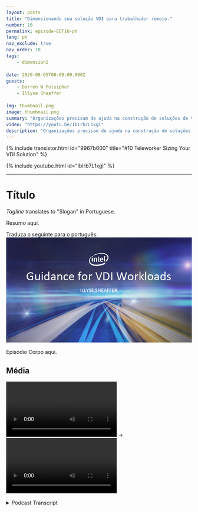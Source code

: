 ```yaml
---
layout: posts
title: "Dimensionando sua solução VDI para trabalhador remoto."
number: 10
permalink: episode-EDT10-pt
lang: pt
nav_exclude: true
nav_order: 10
tags:
    - dimension2

date: 2020-08-05T00:00:00.000Z
guests:
    - Darren W Pulsipher
    - Illyse Sheaffer

img: thumbnail.png
image: thumbnail.png
summary: "Organizações precisam de ajuda na construção de soluções de VDI (Infraestrutura de Desktop Virtual) imediatamente. À medida que os departamentos de TI adicionam licenças de VDI localmente aos seus sistemas atuais, eles precisam estar cientes de que as licenças por si só não resolvem todos os seus problemas."
video: "https://youtu.be/IbIrb7L1xgI"
description: "Organizações precisam de ajuda na construção de soluções de VDI (Infraestrutura de Desktop Virtual) imediatamente. À medida que os departamentos de TI adicionam licenças de VDI localmente aos seus sistemas atuais, eles precisam estar cientes de que as licenças por si só não resolvem todos os seus problemas."
---
```


<div>
{% include transistor.html id="9967b600" title="#10 Teleworker Sizing Your VDI Solution" %}

{% include youtube.html id="IbIrb7L1xgI" %}
</div>

---

# Título

*Tagline* translates to "Slogan" in Portuguese.

Resumo aqui.

Traduza o seguinte para o português: ![imagem do episódio](./thumbnail.png)

Episódio Corpo aqui.

## Média

<video src='url'></video> -> <video src='url'></video>



<details>
<summary> Podcast Transcript </summary>

<p></p>

</details>
